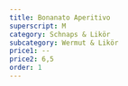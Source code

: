 ```yaml
---
title: Bonanato Aperitivo
superscript: M
category: Schnaps & Likör
subcategory: Wermut & Likör
price1: --
price2: 6,5
order: 1
---
```

